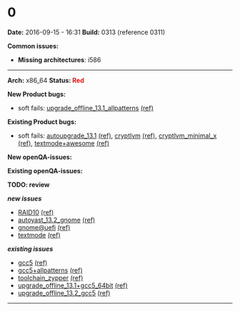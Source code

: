 # 0


**Date:** 2016-09-15 - 16:31
**Build:** 0313 (reference 0311)

**Common issues:**

 * **Missing architectures**: i586
<hr>

**Arch:** x86_64
**Status: <font color="red">Red</font>**

**New Product bugs:**

* soft fails: [upgrade_offline_13.1_allpatterns](https://openqa.opensuse.org/tests/169809 "Failed modules: ") [(ref)](https://openqa.opensuse.org/tests/169614 "Previous test")


**Existing Product bugs:**

* soft fails: [autoupgrade_13.1](https://openqa.opensuse.org/tests/169791 "Failed modules: ") [(ref)](https://openqa.opensuse.org/tests/169596 "Previous test"), [cryptlvm](https://openqa.opensuse.org/tests/169796 "Failed modules: zypper_in") [(ref)](https://openqa.opensuse.org/tests/169601 "Previous test"), [cryptlvm_minimal_x](https://openqa.opensuse.org/tests/169797 "Failed modules: ") [(ref)](https://openqa.opensuse.org/tests/169602 "Previous test"), [textmode+awesome](https://openqa.opensuse.org/tests/169828 "Failed modules: ") [(ref)](https://openqa.opensuse.org/tests/169633 "Previous test")


**New openQA-issues:**



**Existing openQA-issues:**



**TODO: review**

***new issues***

* [RAID10](https://openqa.opensuse.org/tests/169785 "Failed modules: bootloader") [(ref)](https://openqa.opensuse.org/tests/169590 "Previous test")
* [autoyast_13.2_gnome](https://openqa.opensuse.org/tests/169793 "Failed modules: desktop_mainmenu") [(ref)](https://openqa.opensuse.org/tests/169598 "Previous test")
* [gnome@uefi](https://openqa.opensuse.org/tests/169801 "Failed modules: welcome") [(ref)](https://openqa.opensuse.org/tests/169606 "Previous test")
* [textmode](https://openqa.opensuse.org/tests/169827 "Failed modules: snapper_undochange") [(ref)](https://openqa.opensuse.org/tests/169632 "Previous test")


***existing issues***

* [gcc5](https://openqa.opensuse.org/tests/169823 "Failed modules: addon_products_leap") [(ref)](https://openqa.opensuse.org/tests/169628 "Previous test")
* [gcc5+allpatterns](https://openqa.opensuse.org/tests/169824 "Failed modules: addon_products_leap") [(ref)](https://openqa.opensuse.org/tests/169629 "Previous test")
* [toolchain_zypper](https://openqa.opensuse.org/tests/169829 "Failed modules: addon_products_leap") [(ref)](https://openqa.opensuse.org/tests/169634 "Previous test")
* [upgrade_offline_13.1+gcc5_64bit](https://openqa.opensuse.org/tests/169807 "Failed modules: addon_products_leap") [(ref)](https://openqa.opensuse.org/tests/169612 "Previous test")
* [upgrade_offline_13.2_gcc5](https://openqa.opensuse.org/tests/169812 "Failed modules: addon_products_leap") [(ref)](https://openqa.opensuse.org/tests/169617 "Previous test")



---
